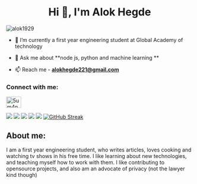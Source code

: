 
<h1 align="center">Hi 👋, I'm Alok Hegde</h1>
<p align="left"> <img src="https://komarev.com/ghpvc/?username=alok1929&label=Profile%20views&color=0e75b6&style=flat" alt="alok1929" /> </p>


- 🌱 I’m currently a first year engineering student at Global Academy of technology

- 💬 Ask me about **node js, python and machine learning **

- 📫 Reach me - **alokhegde221@gmail.com**

<h3 align="left">Connect with me:</h3>
<p align="left">

<a href="https://www.linkedin.com/in/alok-hegde-298526204/" target="blank"><img align="center" src="https://raw.githubusercontent.com/rahuldkjain/github-profile-readme-generator/master/src/images/icons/Social/linked-in-alt.svg" alt="5um4n7h" height="30" width="40" /></a>


![](https://github-profile-summary-cards.vercel.app/api/cards/profile-details?username=alok1929&theme=default) 
![](https://github-profile-summary-cards.vercel.app/api/cards/repos-per-language?username=alok1929&theme=default)
![](https://github-profile-summary-cards.vercel.app/api/cards/most-commit-language?username=alok1929&theme=default)
![](https://github-profile-summary-cards.vercel.app/api/cards/stats?username=alok1929&theme=default)
![](https://github-profile-summary-cards.vercel.app/api/cards/productive-time?username=alok1929&theme=default)
[![GitHub Streak](https://github-readme-streak-stats.herokuapp.com?user=alok1929&hide_border=true)](https://git.io/streak-stats)

## About me:

I am a first year engineering student, who writes articles, loves cooking and watching tv shows in his free time. I like learning about new technologies, and teaching myself how to work with them. I like contributing to opensource projects, and also am an advocate of privacy (not the lawyer kind though)
